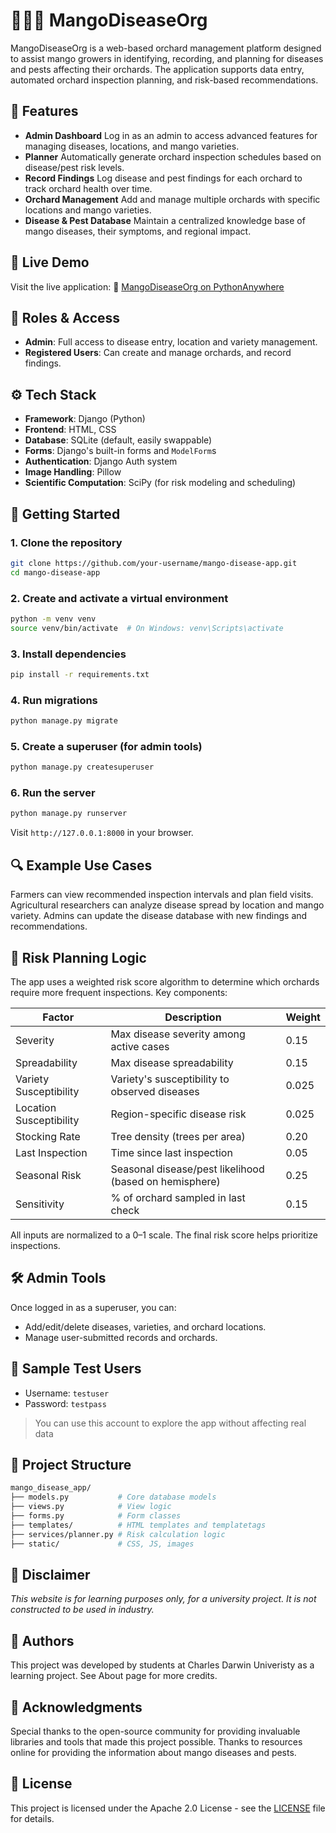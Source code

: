 # 🥭🥭🥭 MangoDiseaseOrg

MangoDiseaseOrg is a web-based orchard management platform designed to assist mango growers in identifying, recording, and planning for diseases and pests affecting their orchards. The application supports data entry, automated orchard inspection planning, and risk-based recommendations.

## 🌱 Features

- **Admin Dashboard**
  Log in as an admin to access advanced features for managing diseases, locations, and mango varieties.
- **Planner**
  Automatically generate orchard inspection schedules based on disease/pest risk levels.
- **Record Findings**
  Log disease and pest findings for each orchard to track orchard health over time.
- **Orchard Management**
  Add and manage multiple orchards with specific locations and mango varieties.
- **Disease & Pest Database**
  Maintain a centralized knowledge base of mango diseases, their symptoms, and regional impact.

## 🚀 Live Demo

Visit the live application:
🔗 [MangoDiseaseOrg on PythonAnywhere](https://franksnelling.eu.pythonanywhere.com)

## 🔐 Roles & Access

- **Admin**: Full access to disease entry, location and variety management.
- **Registered Users**: Can create and manage orchards, and record findings.

## ⚙️ Tech Stack

- **Framework**: Django (Python)
- **Frontend**: HTML, CSS
- **Database**: SQLite (default, easily swappable)
- **Forms**: Django's built-in forms and `ModelForm`s
- **Authentication**: Django Auth system
- **Image Handling**: Pillow
- **Scientific Computation**: SciPy (for risk modeling and scheduling)

## 🚀 Getting Started

### 1. Clone the repository
```bash
git clone https://github.com/your-username/mango-disease-app.git
cd mango-disease-app
```

### 2. Create and activate a virtual environment
```bash
python -m venv venv
source venv/bin/activate  # On Windows: venv\Scripts\activate
```

### 3. Install dependencies
```bash
pip install -r requirements.txt
```

### 4. Run migrations
```bash
python manage.py migrate
```

### 5. Create a superuser (for admin tools)
```bash
python manage.py createsuperuser
```

### 6. Run the server
```bash
python manage.py runserver
```
Visit `http://127.0.0.1:8000` in your browser.

## 🔍 Example Use Cases

Farmers can view recommended inspection intervals and plan field visits.
Agricultural researchers can analyze disease spread by location and mango variety.
Admins can update the disease database with new findings and recommendations.

## 🧠 Risk Planning Logic
The app uses a weighted risk score algorithm to determine which orchards require more frequent inspections. Key components:

| Factor                  | Description                                            | Weight |
| ----------------------- | ------------------------------------------------------ | ------ |
| Severity                | Max disease severity among active cases                | 0.15   |
| Spreadability           | Max disease spreadability                              | 0.15   |
| Variety Susceptibility  | Variety's susceptibility to observed diseases          | 0.025  |
| Location Susceptibility | Region-specific disease risk                           | 0.025  |
| Stocking Rate           | Tree density (trees per area)                          | 0.20   |
| Last Inspection         | Time since last inspection                             | 0.05   |
| Seasonal Risk           | Seasonal disease/pest likelihood (based on hemisphere) | 0.25   |
| Sensitivity             | % of orchard sampled in last check                     | 0.15   |

All inputs are normalized to a 0–1 scale. The final risk score helps prioritize inspections.

## 🛠 Admin Tools
Once logged in as a superuser, you can:
- Add/edit/delete diseases, varieties, and orchard locations.
- Manage user-submitted records and orchards.

## 🧪 Sample Test Users
- Username: `testuser`
- Password: `testpass`
> You can use this account to explore the app without affecting real data

## 📂 Project Structure
```bash
mango_disease_app/
├── models.py           # Core database models
├── views.py            # View logic
├── forms.py            # Form classes
├── templates/          # HTML templates and templatetags
├── services/planner.py # Risk calculation logic
├── static/             # CSS, JS, images
```

## 📝  Disclaimer

*This website is for learning purposes only, for a university project. It is not constructed to be used in industry.*

## 👥 Authors

This project was developed by students at Charles Darwin Univeristy as a learning project. See About page for more credits. 

## 🙏 Acknowledgments

Special thanks to the open-source community for providing invaluable libraries and tools that made this project possible. Thanks to resources online for providing the information about mango diseases and pests.

## 📄 License

This project is licensed under the Apache 2.0 License - see the [LICENSE](/LICENSE) file for details.

